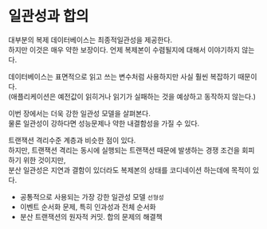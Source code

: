 # 일관성과 합의

대부분의 복제 데이터베이스는 최종적일관성을 제공한다.  
하지만 이것은 매우 약한 보장이다. 언제 복제본이 수렴될지에 대해서 이야기하지 않는다.  

데이터베이스는 표면적으로 읽고 쓰는 변수처럼 사용하지만 사실 훨씬 복잡하기 때문이다.  
(애플리케이션은 예전값이 읽히거나 읽기가 실패하는 것을 예상하고 동작하지 않는다.)  

이번 장에서는 더욱 강한 일관성 모델을 살펴본다.  
물론 일관성이 강하다면 성능문제나 약한 내결함성을 가질 수 있다.

트랜잭션 격리수준 계층과 비슷한 점이 있다.  
하지만, 트랜잭션 격리는 동시에 실행되는 트랜잭션 때문에 발생하는 경쟁 조건을 회피하기 위한 것이지만,  
분산 일관성은 지연과 결함이 있더라도 복제본의 상태를 코디네이션 하는데에 목적이 있다.

- 공통적으로 사용되는 가장 강한 일관성 모델 `선형성`
- 이벤트 순서화 문제, 특히 인과성과 전체 순서화
- 분산 트랜잭션의 원자적 커밋. 합의 문제의 해결책